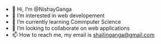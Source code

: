 - 👋 Hi, I’m @NishayGanga
- 👀 I’m interested in web developement
- 🌱 I’m currently learning Commputer Science
- 💞️ I’m looking to collaborate on web applications
- 📫 How to reach me, my email is shailinganga@gmail.com

<!---
NishayGanga/NishayGanga is a ✨ special ✨ repository because its `README.md` (this file) appears on your GitHub profile.
You can click the Preview link to take a look at your changes.
--->
